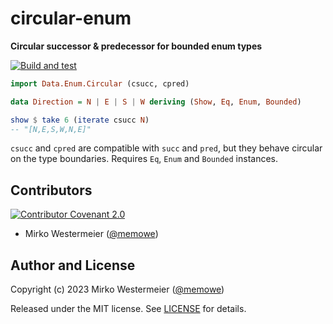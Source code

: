 # circular-enum

**Circular successor & predecessor for bounded enum types**

[![Build and test][test-badge]][test]

[test-badge]: https://github.com/memowe/circular-enum/actions/workflows/test.yml/badge.svg
[test]: https://github.com/memowe/circular-enum/actions/workflows/test.yml

```haskell
import Data.Enum.Circular (csucc, cpred)

data Direction = N | E | S | W deriving (Show, Eq, Enum, Bounded)

show $ take 6 (iterate csucc N)
-- "[N,E,S,W,N,E]"
```

`csucc` and `cpred` are compatible with `succ` and `pred`, but they behave circular on the type boundaries. Requires `Eq`, `Enum` and `Bounded` instances.

## Contributors

[![Contributor Covenant 2.0][coc-img]][coc]

- Mirko Westermeier ([@memowe][memowe-gh])

## Author and License

Copyright (c) 2023 Mirko Westermeier ([@memowe][memowe-gh])

Released under the MIT license. See [LICENSE](LICENSE) for details.

[coc]: CODE_OF_CONDUCT.md
[coc-img]: https://img.shields.io/badge/Code%20of%20Conduct-Contributor%20Covenant%202.0-8f761b.svg?style=flat&logo=adguard&logoColor=lightgray
[memowe-gh]: https://github.com/memowe

